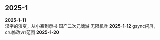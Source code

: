 ## 2025-1
**2025-1-11**  
汉字的演变，从小篆到隶书
国产二次元魂游 无限机兵
**2025-1-12**
gsync闪屏，cru修改vrr范围 
**2025-1-20**  
